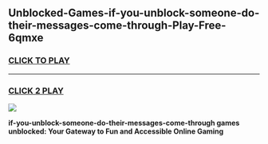 
## Unblocked-Games-if-you-unblock-someone-do-their-messages-come-through-Play-Free-6qmxe
<h3>
<a href="https://premium76.site?title=if-you-unblock-someone-do-their-messages-come-through&ref=19M">CLICK TO PLAY</a></h3>
<hr>

<h3>
<a href="https://premium76.site?title=if-you-unblock-someone-do-their-messages-come-through&ref=19M">CLICK 2 PLAY</a>
  
</h3>

<a href="https://premium76.site?title=if-you-unblock-someone-do-their-messages-come-through&ref=19M"><img src="https://clearcache.store/games.png"></a>


**if-you-unblock-someone-do-their-messages-come-through games unblocked: Your Gateway to Fun and Accessible Online Gaming**
